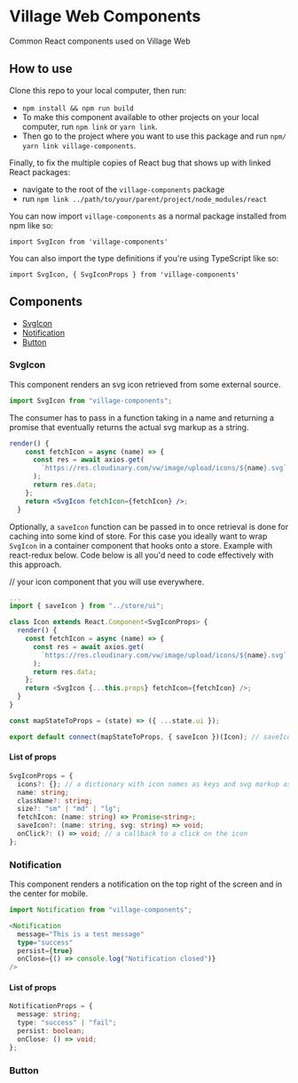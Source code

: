 # Village Web Components

Common React components used on Village Web

## How to use

Clone this repo to your local computer, then run:

- `npm install && npm run build`
- To make this component available to other projects on your local computer, run `npm link` or `yarn link`.
- Then go to the project where you want to use this package and run `npm/ yarn link village-components`.

Finally, to fix the multiple copies of React bug that shows up with linked React packages:

- navigate to the root of the `village-components` package
- run `npm link ../path/to/your/parent/project/node_modules/react`

You can now import `village-components` as a normal package installed from npm like so:

```
import SvgIcon from 'village-components'
```

You can also import the type definitions if you're using TypeScript like so:

```
import SvgIcon, { SvgIconProps } from 'village-components'
```

## Components

- [SvgIcon](#svgicon)
- [Notification](#notification)
- [Button](#button)

### SvgIcon

This component renders an svg icon retrieved from some external source.

```typescript
import SvgIcon from "village-components";
```

The consumer has to pass in a function taking in a name and returning a promise that eventually returns the actual svg markup as a string.

```jsx
render() {
    const fetchIcon = async (name) => {
      const res = await axios.get(
        `https://res.cloudinary.com/vw/image/upload/icons/${name}.svg`
      );
      return res.data;
    };
    return <SvgIcon fetchIcon={fetchIcon} />;
  }
```

Optionally, a `saveIcon` function can be passed in to once retrieval is done for caching into some kind of store. For this case you ideally want to wrap `SvgIcon` in a container component that hooks onto a store. Example with react-redux below. Code below is all you'd need to code effectively with this approach.

// your icon component that you will use everywhere.

```typescript
...
import { saveIcon } from "../store/ui";

class Icon extends React.Component<SvgIconProps> {
  render() {
    const fetchIcon = async (name) => {
      const res = await axios.get(
        `https://res.cloudinary.com/vw/image/upload/icons/${name}.svg`
      );
      return res.data;
    };
    return <SvgIcon {...this.props} fetchIcon={fetchIcon} />;
  }
}

const mapStateToProps = (state) => ({ ...state.ui });

export default connect(mapStateToProps, { saveIcon })(Icon); // saveIcon passed in as a prop to SvgIcon

```

#### List of props

```typescript
SvgIconProps = {
  icons?: {}; // a dictionary with icon names as keys and svg markup as values, used to lookup icons instead of fetching over the network or another expensive operation
  name: string;
  className?: string;
  size?: "sm" | "md" | "lg";
  fetchIcon: (name: string) => Promise<string>;
  saveIcon?: (name: string, svg: string) => void;
  onClick?: () => void; // a callback to a click on the icon
};
```

### Notification

This component renders a notification on the top right of the screen and in the center for mobile.

```typescript
import Notification from "village-components";
```

```typescript
<Notification
  message="This is a test message"
  type="success"
  persist={true}
  onClose={() => console.log("Notification closed")}
/>
```

#### List of props

```typescript
NotificationProps = {
  message: string;
  type: "success" | "fail";
  persist: boolean;
  onClose: () => void;
};
```

### Button
